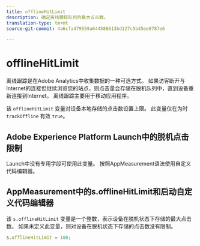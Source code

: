 ```yaml
---
title: offlineHitLimit
description: 确定离线跟踪队列的最大点击数。
translation-type: tm+mt
source-git-commit: 4a6cfa479559a644588613bd127c5b45ee8787e6

---
```



# offlineHitLimit

离线跟踪是在Adobe Analytics中收集数据的一种可选方式。 如果访客断开与Internet的连接但继续浏览您的站点，则点击量会存储在脱机队列中，直到设备重新连接到Internet。 离线跟踪主要用于移动应用程序。

该 `offlineHitLimit` 变量对设备本地存储的点击数设置上限。 此变量仅在为时 `trackOffline` 有效 `true`。

## Adobe Experience Platform Launch中的脱机点击限制

Launch中没有专用字段可使用此变量。 按照AppMeasurement语法使用自定义代码编辑器。

## AppMeasurement中的s.offlineHitLimit和启动自定义代码编辑器

该 `s.offlineHitLimit` 变量是一个整数，表示设备在脱机状态下存储的最大点击数。 如果未定义此变量，则对设备在脱机状态下存储的点击数没有限制。

```js
s.offlineHitLimit = 100;
```
